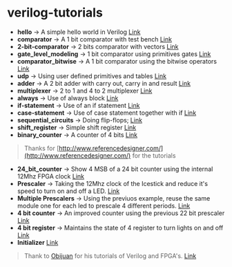 # verilog-tutorials

* **hello** -> A simple hello world in Verilog [Link](http://www.referencedesigner.com/tutorials/verilog/verilog_02.php)
* **comparator** -> A 1 bit comparator with test bench [Link](http://www.referencedesigner.com/tutorials/verilog/verilog_03.php)
* **2-bit-comparator** -> 2 bits comparator with vectors [Link](http://www.referencedesigner.com/tutorials/verilog/verilog_08.php)
* **gate_level_modeling** -> 1 bit comparator using primitives gates [Link](http://www.referencedesigner.com/tutorials/verilog/verilog_10.php)
* **comparator_bitwise** -> A 1 bit comparator using the bitwise operators [Link](http://www.referencedesigner.com/tutorials/verilog/verilog_12.php)
* **udp** -> Using user defined primitives and tables [Link](http://www.referencedesigner.com/tutorials/verilog/verilog_11.php)
* **adder** -> A 2 bit adder with carry out, carry in and result [Link](http://www.referencedesigner.com/tutorials/verilog/verilog_14.php)
* **multiplexer** -> 2 to 1 and 4 to 2 multiplexer [Link](http://www.referencedesigner.com/tutorials/verilog/verilog_15.php)
* **always** -> Use of always block [Link](http://www.referencedesigner.com/tutorials/verilog/verilog_16.php)
* **if-statement** -> Use of an if statement [Link](http://www.referencedesigner.com/tutorials/verilog/verilog_17.php)
* **case-statement** -> Use of case statement together with if [Link](http://www.referencedesigner.com/tutorials/verilog/verilog_18.php)
* **sequential_circuits** -> Doing flip-flops; [Link](http://www.referencedesigner.com/tutorials/verilog/verilog_31.php)
* **shift_register** -> Simple shift register [Link](http://www.referencedesigner.com/tutorials/verilog/verilog_32.php)
* **binary_counter** -> A counter of 4 bits [Link](http://www.referencedesigner.com/tutorials/verilog/verilog_33.php)

> Thanks for [http://www.referencedesigner.com/](http://www.referencedesigner.com/) for the tutorials

* **24_bit_counter** -> Show 4 MSB of a 24 bit counter using the internal 12Mhz FPGA clock [Link](https://github.com/Obijuan/open-fpga-verilog-tutorial/wiki/Chapter-4%3A-26-bit-counter)
* **Prescaler** -> Taking the 12Mhz clock of the Icestick and reduce it's speed to turn on and off a LED. [Link](https://github.com/Obijuan/open-fpga-verilog-tutorial/wiki/Chapter-5%3A-N-bit-prescaler)
* **Multiple Prescalers** -> Using the previuos example, reuse the same module one for each led to prescale 4 different periods. [Link](https://github.com/Obijuan/open-fpga-verilog-tutorial/wiki/Cap%C3%ADtulo-6%3A-Multiples-prescalers)
* **4 bit counter** -> An improved counter using the previous 22 bit prescaler [Link](https://github.com/Obijuan/open-fpga-verilog-tutorial/wiki/Cap%C3%ADtulo-7%3A-Contador-de-4-bits-con-prescaler)
* **4 bit register** -> Maintains the state of 4 register to turn lights on and off [Link](https://github.com/Obijuan/open-fpga-verilog-tutorial/wiki/Cap%C3%ADtulo-8%3A-registro-de-4-bits)
* **Initializer** [Link](https://github.com/Obijuan/open-fpga-verilog-tutorial/wiki/Cap%C3%ADtulo-9%3A-Inicializador)


> Thank to [Obijuan](https://github.com/Obijuan) for his tutorials of Verilog and FPGA's. [Link](https://github.com/Obijuan/open-fpga-verilog-tutorial)
